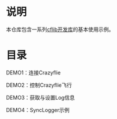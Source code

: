 # 说明

本仓库包含一系列[cflib开发库](https://github.com/bitcraze/crazyflie-lib-python)的基本使用示例。

# 目录

DEMO1：连接Crazyflie

DEMO2：控制Crazyflie飞行

DEMO3：获取与设置Log信息

DEMO4：SyncLogger示例